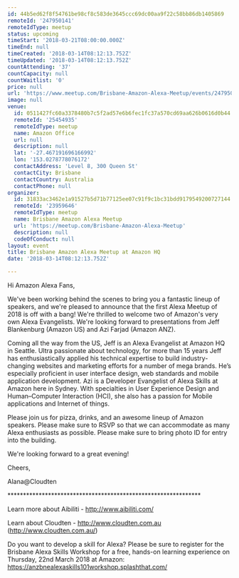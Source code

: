 ```yaml
---
id: 44b5ed62f8f54761be98cf8c583de3645ccc69dc00aa9f22c58bb86db1405869
remoteId: '247950141'
remoteIdType: meetup
status: upcoming
timeStart: '2018-03-21T08:00:00.000Z'
timeEnd: null
timeCreated: '2018-03-14T08:12:13.752Z'
timeUpdated: '2018-03-14T08:12:13.752Z'
countAttending: '37'
countCapacity: null
countWaitlist: '0'
price: null
url: 'https://www.meetup.com/Brisbane-Amazon-Alexa-Meetup/events/247950141/'
image: null
venue:
  id: 0511427fc60a3378480b7c5f2ad57e6b6fec1fc37a570cd69aa626b0616d0b44
  remoteId: '25454935'
  remoteIdType: meetup
  name: Amazon Office
  url: null
  description: null
  lat: '-27.467191696166992'
  lon: '153.0278778076172'
  contactAddress: 'Level 8, 300 Queen St'
  contactCity: Brisbane
  contactCountry: Australia
  contactPhone: null
organizer:
  id: 31833ac3462e1a91527b5d71b77125ee07c91f9c1bc31bdd9179549200727144
  remoteId: '23959646'
  remoteIdType: meetup
  name: Brisbane Amazon Alexa Meetup
  url: 'https://meetup.com/Brisbane-Amazon-Alexa-Meetup'
  description: null
  codeOfConduct: null
layout: event
title: Brisbane Amazon Alexa Meetup at Amazon HQ
date: '2018-03-14T08:12:13.752Z'

---
```

<p>Hi Amazon Alexa Fans,</p> <p>We've been working behind the scenes to bring you a fantastic lineup of speakers, and we're pleased to announce that the first Alexa Meetup of 2018 is off with a bang! We're thrilled to welcome two of Amazon's very own Alexa Evangelists. We're looking forward to presentations from Jeff Blankenburg (Amazon US) and Azi Farjad (Amazon ANZ).</p> <p>Coming all the way from the US, Jeff is an Alexa Evangelist at Amazon HQ in Seattle. Ultra passionate about technology, for more than 15 years Jeff has enthusiastically applied his technical expertise to build industry-changing websites and marketing efforts for a number of mega brands. He’s especially proficient in user interface design, web standards and mobile application development. Azi is a Developer Evangelist of Alexa Skills at Amazon here in Sydney. With specialties in User Experience Design and Human–Computer Interaction (HCI), she also has a passion for Mobile applications and Internet of things.</p> <p>Please join us for pizza, drinks, and an awesome lineup of Amazon speakers. Please make sure to RSVP so that we can accommodate as many Alexa enthusiasts as possible. Please make sure to bring photo ID for entry into the building.</p> <p>We're looking forward to a great evening!</p> <p>Cheers,</p> <p>Alana@Cloudten</p> <p>**************************************************************</p> <p>Learn more about Aibiliti - <a href="http://www.aibiliti.com/" class="linkified">http://www.aibiliti.com/</a></p> <p>Learn about Cloudten - <a href="http://www.cloudten.com.au" class="linkified">http://www.cloudten.com.au</a> (<a href="http://www.cloudten.com.au/" class="linkified">http://www.cloudten.com.au/</a>)</p> <p>Do you want to develop a skill for Alexa? Please be sure to register for the Brisbane Alexa Skills Workshop for a free, hands-on learning experience on Thursday, 22nd March 2018 at Amazon: <a href="https://anzbnealexaskills101workshop.splashthat.com/" class="linkified">https://anzbnealexaskills101workshop.splashthat.com/</a></p>
